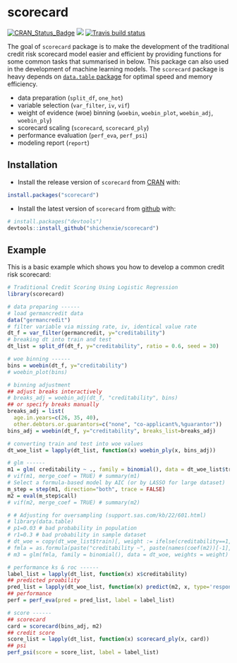 # scorecard

[![CRAN\_Status\_Badge](https://www.r-pkg.org/badges/version/scorecard)](https://cran.r-project.org/package=scorecard)
[![](http://cranlogs.r-pkg.org/badges/grand-total/scorecard)](https://cran.r-project.org/package=scorecard)
[![Travis build status](https://travis-ci.org/ShichenXie/scorecard.svg?branch=master)](https://travis-ci.org/ShichenXie/scorecard)


The goal of `scorecard` package is to make the development of the traditional credit risk scorecard model easier and efficient by providing functions for some common tasks that summarised in below. This package can also used in the development of machine learning models. The `scorecard` package is heavy depends on [`data.table` package](http://r-datatable.com) for optimal speed and memory efficiency. 

- data preparation (`split_df`, `one_hot`)
- variable selection (`var_filter`, `iv`, `vif`)
- weight of evidence (woe) binning (`woebin`, `woebin_plot`, `woebin_adj`, `woebin_ply`)
- scorecard scaling (`scorecard`, `scorecard_ply`)
- performance evaluation (`perf_eva`, `perf_psi`)
- modeling report (`report`)


## Installation

- Install the release version of `scorecard` from [CRAN](https://cran.r-project.org/package=scorecard) with:
``` r
install.packages("scorecard")
```

- Install the latest version of `scorecard` from [github](https://github.com/ShichenXie/scorecard) with:
``` r
# install.packages("devtools")
devtools::install_github("shichenxie/scorecard")
```

## Example

This is a basic example which shows you how to develop a common credit risk scorecard:

``` r
# Traditional Credit Scoring Using Logistic Regression
library(scorecard)

# data preparing ------
# load germancredit data
data("germancredit")
# filter variable via missing rate, iv, identical value rate
dt_f = var_filter(germancredit, y="creditability")
# breaking dt into train and test
dt_list = split_df(dt_f, y="creditability", ratio = 0.6, seed = 30)

# woe binning ------
bins = woebin(dt_f, y="creditability")
# woebin_plot(bins)

# binning adjustment
## adjust breaks interactively
# breaks_adj = woebin_adj(dt_f, "creditability", bins) 
## or specify breaks manually
breaks_adj = list(
  age.in.years=c(26, 35, 40),
  other.debtors.or.guarantors=c("none", "co-applicant%,%guarantor"))
bins_adj = woebin(dt_f, y="creditability", breaks_list=breaks_adj)

# converting train and test into woe values
dt_woe_list = lapply(dt_list, function(x) woebin_ply(x, bins_adj))

# glm ------
m1 = glm( creditability ~ ., family = binomial(), data = dt_woe_list$train)
# vif(m1, merge_coef = TRUE) # summary(m1)
# Select a formula-based model by AIC (or by LASSO for large dataset)
m_step = step(m1, direction="both", trace = FALSE)
m2 = eval(m_step$call)
# vif(m2, merge_coef = TRUE) # summary(m2)

# # Adjusting for oversampling (support.sas.com/kb/22/601.html)
# library(data.table)
# p1=0.03 # bad probability in population 
# r1=0.3 # bad probability in sample dataset
# dt_woe = copy(dt_woe_list$train)[, weight := ifelse(creditability==1, p1/r1, (1-p1)/(1-r1) )][]
# fmla = as.formula(paste("creditability ~", paste(names(coef(m2))[-1], collapse="+")))
# m3 = glm(fmla, family = binomial(), data = dt_woe, weights = weight)

# performance ks & roc ------
label_list = lapply(dt_list, function(x) x$creditability)
## predicted proability
pred_list = lapply(dt_woe_list, function(x) predict(m2, x, type='response'))
## performance
perf = perf_eva(pred = pred_list, label = label_list)

# score ------
## scorecard
card = scorecard(bins_adj, m2)
## credit score
score_list = lapply(dt_list, function(x) scorecard_ply(x, card))
## psi
perf_psi(score = score_list, label = label_list)

```
